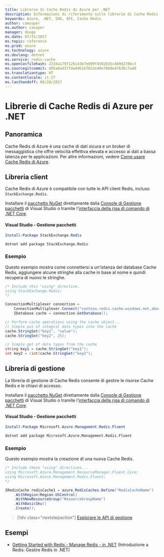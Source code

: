 ```yaml
---
title: Librerie di Cache Redis di Azure per .NET
description: Informazioni di riferimento sulle librerie di Cache Redis di Azure per .NET
keywords: Azure, .NET, SDK, API, Cache Redis
author: camsoper
ms.author: casoper
manager: douge
ms.date: 07/31/2017
ms.topic: reference
ms.prod: azure
ms.technology: azure
ms.devlang: dotnet
ms.service: redis-cache
ms.openlocfilehash: 2316a179712b143b7e099f4592035c489d270bc3
ms.sourcegitcommit: d95a6ad3774a49b16f652e40e7860e47636c7ad0
ms.translationtype: HT
ms.contentlocale: it-IT
ms.lasthandoff: 08/28/2017
---
```

# <a name="azure-redis-cache-libraries-for-net"></a>Librerie di Cache Redis di Azure per .NET

## <a name="overview"></a>Panoramica

Cache Redis di Azure è una cache di dati sicura e un broker di messaggistica che offre velocità effettiva elevata e accesso ai dati a bassa latenza per le applicazioni.  Per altre informazioni, vedere [Come usare Cache Redis di Azure](https://docs.microsoft.com/azure/redis-cache/cache-dotnet-how-to-use-azure-redis-cache).

## <a name="client-library"></a>Libreria client

Cache Redis di Azure è compatibile con tutte le API client Redis, incluso `StackExchange.Redis`.

Installare il [pacchetto NuGet](https://www.nuget.org/packages/StackExchange.Redis) direttamente dalla [Console di Gestione pacchetti][PackageManager] di Visual Studio o tramite l'[interfaccia della riga di comando di .NET Core][DotNetCLI].

#### <a name="visual-studio-package-manager"></a>Visual Studio - Gestione pacchetti

```powershell
Install-Package StackExchange.Redis
```

```bash
dotnet add package StackExchange.Redis
```

### <a name="example"></a>Esempio

Questo esempio mostra come connettersi a un'istanza del database Cache Redis, aggiungere alcune stringhe alla cache in base al nome e quindi recupera di nuovo le stringhe.

```csharp
/* Include this "using" directive.
using StackExchange.Redis;
*/

ConnectionMultiplexer connection = 
    ConnectionMultiplexer.Connect("contoso.redis.cache.windows.net,abortConnect=false,ssl=true,password=...");
    IDatabase cache = connection.GetDatabase();

// Perform cache operations using the cache object...
// Simple put of integral data types into the cache
cache.StringSet("key1", "value");
cache.StringSet("key2", 25);

// Simple get of data types from the cache
string key1 = cache.StringGet("key1");
int key2 = (int)cache.StringGet("key2");
```

## <a name="management-library"></a>Libreria di gestione

La libreria di gestione di Cache Redis consente di gestire le risorse Cache Redis e le chiavi di accesso.

Installare il [pacchetto NuGet](https://www.nuget.org/packages/Microsoft.Azure.Management.Redis.Fluent) direttamente dalla [Console di Gestione pacchetti][PackageManager] di Visual Studio o tramite l'[interfaccia della riga di comando di .NET Core][DotNetCLI].

#### <a name="visual-studio-package-manager"></a>Visual Studio - Gestione pacchetti

```powershell
Install-Package Microsoft.Azure.Management.Redis.Fluent
```

```bash
dotnet add package Microsoft.Azure.Management.Redis.Fluent
```

### <a name="example"></a>Esempio

Questo esempio mostra la creazione di una nuova Cache Redis.

```csharp
/* Include these "using" directives...
using Microsoft.Azure.Management.ResourceManager.Fluent.Core;
using Microsoft.Azure.Management.Redis.Fluent;
*/

IRedisCache redisCache1 = azure.RedisCaches.Define("RedisCacheName")
    .WithRegion(Region.USCentral)
    .WithNewResourceGroup("ResourceGroupName")
    .WithBasicSku()
    .Create();
```

> [!div class="nextstepaction"]
> [Esplorare le API di gestione](/dotnet/api/overview/azure/rediscache/management)


## <a name="samples"></a>Esempi

* [Getting Started with Redis - Manage Redis - in .NET](https://github.com/Azure-Samples/redis-cache-dotnet-manage-cache) (Introduzione a Redis: Gestire Redis in .NET)

[PackageManager]: https://docs.microsoft.com/nuget/tools/package-manager-console
[DotNetCLI]: https://docs.microsoft.com/en-us/dotnet/core/tools/dotnet-add-package

